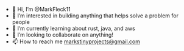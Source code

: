 - 👋 Hi, I’m @MarkFleck11
- 👀 I’m interested in building anything that helps solve a problem for people
- 🌱 I’m currently learning about rust, java, and aws
- 💞️ I’m looking to collaborate on anything!
- 📫 How to reach me markstinyprojects@gmail.com

<!---
MarkFleck11/MarkFleck11 is a ✨ special ✨ repository because its `README.md` (this file) appears on your GitHub profile.
You can click the Preview link to take a look at your changes.
--->
